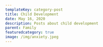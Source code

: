 ```yaml
---
templateKey: category-post
title: Child Development
date: May 16, 2020
description: Posts about child development
parent: Family
featuredcategory: true
image: /img/anxiety.jpeg
---
```

